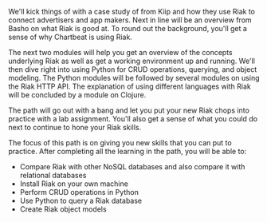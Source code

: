 <!--
name: before-we-begin
version : "0.1"
title : "Before We Begin"
description: "Set expectations and assess initial confidence."
license : "CC Attribution-ShareAlike 4.0"
-->

<!-- @section, "title": "Here is what you will learn" -->

We'll kick things of with a case study of from Kiip and how they use Riak to connect advertisers and app makers. Next in line will be an overview from Basho on what Riak is good at. To round out the background, you'll get a sense of why Chartbeat is using Riak.

The next two modules will help you get an overview of the concepts underlying Riak as well as get a working environment up and running. We'll then dive right into using Python for CRUD operations, querying, and object modeling. The Python modules will be followed by several modules on using the Riak HTTP API. The explanation of using different languages with Riak will be concluded by a module on Clojure.

The path will go out with a bang and let you put your new Riak chops into practice with a lab assignment. You'll also get a sense of what you could do next to continue to hone your Riak skills.

<!-- @section, "title": "Here is what you be able to do" -->

The focus of this path is on giving you new skills that you can put to practice. After completing all the learning in the path, you will be able to:

- Compare Riak with other NoSQL databases and also compare it with relational databases
- Install Riak on your own machine
- Perform CRUD operations in Python
- Use Python to query a Riak database
- Create Riak object models

<!-- @section, "title": "Expectations for time commitment" -->

<!-- @section, "title": "Prerequisites" -->
